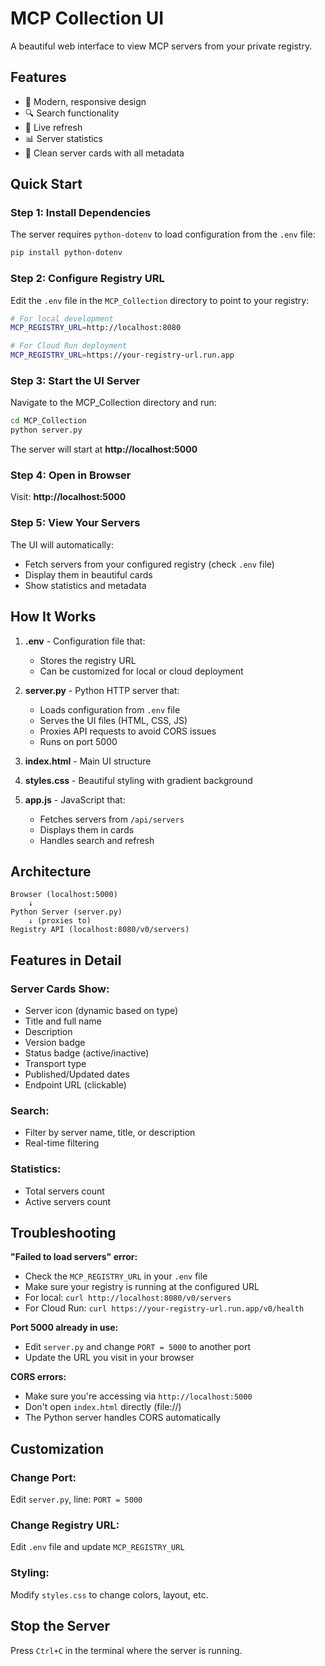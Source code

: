 # MCP Collection UI

A beautiful web interface to view MCP servers from your private registry.

## Features

- 🎨 Modern, responsive design
- 🔍 Search functionality
- 🔄 Live refresh
- 📊 Server statistics
- 🎯 Clean server cards with all metadata

## Quick Start

### Step 1: Install Dependencies

The server requires `python-dotenv` to load configuration from the `.env` file:

```bash
pip install python-dotenv
```

### Step 2: Configure Registry URL

Edit the `.env` file in the `MCP_Collection` directory to point to your registry:

```bash
# For local development
MCP_REGISTRY_URL=http://localhost:8080

# For Cloud Run deployment
MCP_REGISTRY_URL=https://your-registry-url.run.app
```

### Step 3: Start the UI Server

Navigate to the MCP_Collection directory and run:

```bash
cd MCP_Collection
python server.py
```

The server will start at **http://localhost:5000**

### Step 4: Open in Browser

Visit: **http://localhost:5000**

### Step 5: View Your Servers

The UI will automatically:
- Fetch servers from your configured registry (check `.env` file)
- Display them in beautiful cards
- Show statistics and metadata

## How It Works

1. **.env** - Configuration file that:
   - Stores the registry URL
   - Can be customized for local or cloud deployment

2. **server.py** - Python HTTP server that:
   - Loads configuration from `.env` file
   - Serves the UI files (HTML, CSS, JS)
   - Proxies API requests to avoid CORS issues
   - Runs on port 5000

3. **index.html** - Main UI structure

4. **styles.css** - Beautiful styling with gradient background

5. **app.js** - JavaScript that:
   - Fetches servers from `/api/servers`
   - Displays them in cards
   - Handles search and refresh

## Architecture

```
Browser (localhost:5000)
    ↓
Python Server (server.py)
    ↓ (proxies to)
Registry API (localhost:8080/v0/servers)
```

## Features in Detail

### Server Cards Show:
- Server icon (dynamic based on type)
- Title and full name
- Description
- Version badge
- Status badge (active/inactive)
- Transport type
- Published/Updated dates
- Endpoint URL (clickable)

### Search:
- Filter by server name, title, or description
- Real-time filtering

### Statistics:
- Total servers count
- Active servers count

## Troubleshooting

**"Failed to load servers" error:**
- Check the `MCP_REGISTRY_URL` in your `.env` file
- Make sure your registry is running at the configured URL
- For local: `curl http://localhost:8080/v0/servers`
- For Cloud Run: `curl https://your-registry-url.run.app/v0/health`

**Port 5000 already in use:**
- Edit `server.py` and change `PORT = 5000` to another port
- Update the URL you visit in your browser

**CORS errors:**
- Make sure you're accessing via `http://localhost:5000`
- Don't open `index.html` directly (file://)
- The Python server handles CORS automatically

## Customization

### Change Port:
Edit `server.py`, line: `PORT = 5000`

### Change Registry URL:
Edit `.env` file and update `MCP_REGISTRY_URL`

### Styling:
Modify `styles.css` to change colors, layout, etc.

## Stop the Server

Press `Ctrl+C` in the terminal where the server is running.
